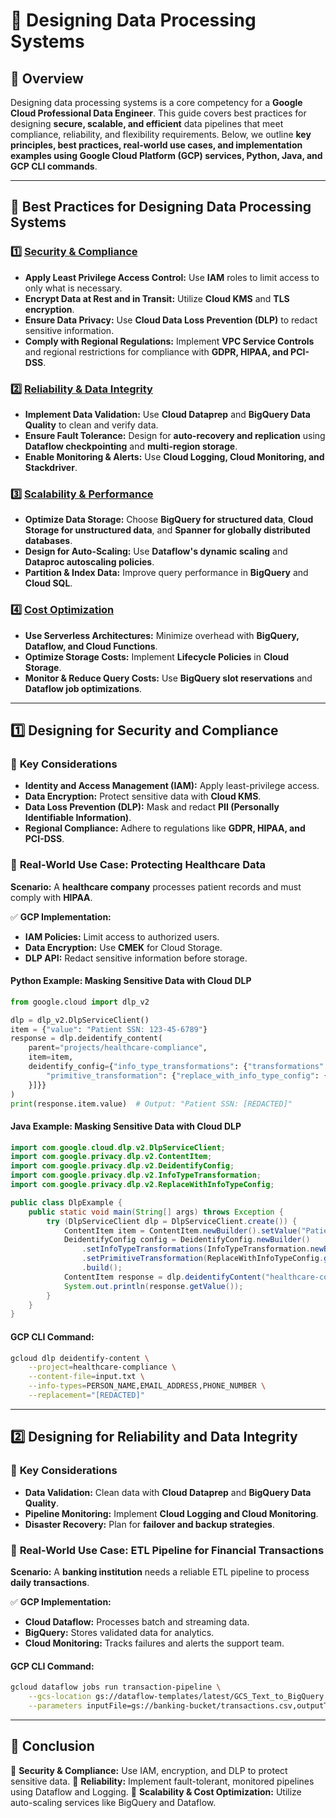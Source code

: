 # 📌 Designing Data Processing Systems

## 🔹 Overview
Designing data processing systems is a core competency for a **Google Cloud Professional Data Engineer**. This guide covers best practices for designing **secure, scalable, and efficient** data pipelines that meet compliance, reliability, and flexibility requirements. Below, we outline **key principles, best practices, real-world use cases, and implementation examples using Google Cloud Platform (GCP) services, Python, Java, and GCP CLI commands**.

---

## 🔹 **Best Practices for Designing Data Processing Systems**

### 1️⃣ **[Security & Compliance](./Security_&_Compliance.md)**
- **Apply Least Privilege Access Control:** Use **IAM** roles to limit access to only what is necessary.
- **Encrypt Data at Rest and in Transit:** Utilize **Cloud KMS** and **TLS encryption**.
- **Ensure Data Privacy:** Use **Cloud Data Loss Prevention (DLP)** to redact sensitive information.
- **Comply with Regional Regulations:** Implement **VPC Service Controls** and regional restrictions for compliance with **GDPR, HIPAA, and PCI-DSS**.

### 2️⃣ **[Reliability & Data Integrity](./Reliability_&_Data_Integrity.md)**
- **Implement Data Validation:** Use **Cloud Dataprep** and **BigQuery Data Quality** to clean and verify data.
- **Ensure Fault Tolerance:** Design for **auto-recovery and replication** using **Dataflow checkpointing** and **multi-region storage**.
- **Enable Monitoring & Alerts:** Use **Cloud Logging, Cloud Monitoring, and Stackdriver**.

### 3️⃣ **[Scalability & Performance](./Scalability_&_Performance.md)**
- **Optimize Data Storage:** Choose **BigQuery for structured data**, **Cloud Storage for unstructured data**, and **Spanner for globally distributed databases**.
- **Design for Auto-Scaling:** Use **Dataflow's dynamic scaling** and **Dataproc autoscaling policies**.
- **Partition & Index Data:** Improve query performance in **BigQuery** and **Cloud SQL**.

### 4️⃣ **[Cost Optimization](./Cost_Optimization.md)**
- **Use Serverless Architectures:** Minimize overhead with **BigQuery, Dataflow, and Cloud Functions**.
- **Optimize Storage Costs:** Implement **Lifecycle Policies** in **Cloud Storage**.
- **Monitor & Reduce Query Costs:** Use **BigQuery slot reservations** and **Dataflow job optimizations**.

---

## 1️⃣ **Designing for Security and Compliance**
### 🔹 **Key Considerations**
- **Identity and Access Management (IAM):** Apply least-privilege access.
- **Data Encryption:** Protect sensitive data with **Cloud KMS**.
- **Data Loss Prevention (DLP):** Mask and redact **PII (Personally Identifiable Information)**.
- **Regional Compliance:** Adhere to regulations like **GDPR, HIPAA, and PCI-DSS**.

### 💼 **Real-World Use Case: Protecting Healthcare Data**
**Scenario:** A **healthcare company** processes patient records and must comply with **HIPAA**.

✅ **GCP Implementation:**
- **IAM Policies:** Limit access to authorized users.
- **Data Encryption:** Use **CMEK** for Cloud Storage.
- **DLP API:** Redact sensitive information before storage.

#### **Python Example: Masking Sensitive Data with Cloud DLP**
```python
from google.cloud import dlp_v2

dlp = dlp_v2.DlpServiceClient()
item = {"value": "Patient SSN: 123-45-6789"}
response = dlp.deidentify_content(
    parent="projects/healthcare-compliance",
    item=item,
    deidentify_config={"info_type_transformations": {"transformations": [{
        "primitive_transformation": {"replace_with_info_type_config": {}}
    }]}}
)
print(response.item.value)  # Output: "Patient SSN: [REDACTED]"
```

#### **Java Example: Masking Sensitive Data with Cloud DLP**
```java
import com.google.cloud.dlp.v2.DlpServiceClient;
import com.google.privacy.dlp.v2.ContentItem;
import com.google.privacy.dlp.v2.DeidentifyConfig;
import com.google.privacy.dlp.v2.InfoTypeTransformation;
import com.google.privacy.dlp.v2.ReplaceWithInfoTypeConfig;

public class DlpExample {
    public static void main(String[] args) throws Exception {
        try (DlpServiceClient dlp = DlpServiceClient.create()) {
            ContentItem item = ContentItem.newBuilder().setValue("Patient SSN: 123-45-6789").build();
            DeidentifyConfig config = DeidentifyConfig.newBuilder()
                .setInfoTypeTransformations(InfoTypeTransformation.newBuilder()
                .setPrimitiveTransformation(ReplaceWithInfoTypeConfig.getDefaultInstance()).build())
                .build();
            ContentItem response = dlp.deidentifyContent("healthcare-compliance", item, config);
            System.out.println(response.getValue());
        }
    }
}
```

#### **GCP CLI Command:**
```sh
gcloud dlp deidentify-content \
    --project=healthcare-compliance \
    --content-file=input.txt \
    --info-types=PERSON_NAME,EMAIL_ADDRESS,PHONE_NUMBER \
    --replacement="[REDACTED]"
```

---

## 2️⃣ **Designing for Reliability and Data Integrity**
### 🔹 **Key Considerations**
- **Data Validation:** Clean data with **Cloud Dataprep** and **BigQuery Data Quality**.
- **Pipeline Monitoring:** Implement **Cloud Logging and Cloud Monitoring**.
- **Disaster Recovery:** Plan for **failover and backup strategies**.

### 💼 **Real-World Use Case: ETL Pipeline for Financial Transactions**
**Scenario:** A **banking institution** needs a reliable ETL pipeline to process **daily transactions**.

✅ **GCP Implementation:**
- **Cloud Dataflow:** Processes batch and streaming data.
- **BigQuery:** Stores validated data for analytics.
- **Cloud Monitoring:** Tracks failures and alerts the support team.

#### **GCP CLI Command:**
```sh
gcloud dataflow jobs run transaction-pipeline \
    --gcs-location gs://dataflow-templates/latest/GCS_Text_to_BigQuery \
    --parameters inputFile=gs://banking-bucket/transactions.csv,outputTable=banking.analytics.transactions
```

---

## 📌 Conclusion
🔹 **Security & Compliance:** Use IAM, encryption, and DLP to protect sensitive data.
🔹 **Reliability:** Implement fault-tolerant, monitored pipelines using Dataflow and Logging.
🔹 **Scalability & Cost Optimization:** Utilize auto-scaling services like BigQuery and Dataflow.
